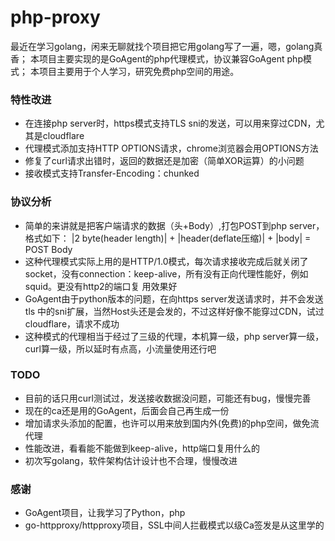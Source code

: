 # php-proxy
最近在学习golang，闲来无聊就找个项目把它用golang写了一遍，嗯，golang真香；
本项目主要实现的是GoAgent的php代理模式，协议兼容GoAgent php模式；
本项目主要用于个人学习，研究免费php空间的用途。

### 特性改进
- 在连接php server时，https模式支持TLS sni的发送，可以用来穿过CDN，尤其是cloudflare
- 代理模式添加支持HTTP OPTIONS请求，chrome浏览器会用OPTIONS方法
- 修复了curl请求出错时，返回的数据还是加密（简单XOR运算）的小问题
- 接收模式支持Transfer-Encoding：chunked

### 协议分析
- 简单的来讲就是把客户端请求的数据（头+Body）,打包POST到php server，格式如下：
|2 byte(header length)| + |header(deflate压缩)| + |body| = POST Body
- 这种代理模式实际上用的是HTTP/1.0模式，每次请求接收完成后就关闭了socket，没有connection：keep-alive，所有没有正向代理性能好，例如squid。更没有http2的端口复
用效果好
- GoAgent由于python版本的问题，在向https server发送请求时，并不会发送tls 中的sni扩展，当然Host头还是会发的，不过这样好像不能穿过CDN，试过cloudflare，请求不成功
- 这种模式的代理相当于经过了三级的代理，本机算一级，php server算一级，curl算一级，所以延时有点高，小流量使用还行吧

### TODO
- 目前的话只用curl测试过，发送接收数据没问题，可能还有bug，慢慢完善
- 现在的ca还是用的GoAgent，后面会自己再生成一份
- 增加请求头添加的配置，也许可以用来放到国内外(免费)的php空间，做免流代理
- 性能改进，看看能不能做到keep-alive，http端口复用什么的
- 初次写golang，软件架构估计设计也不合理，慢慢改进

### 感谢
- GoAgent项目，让我学习了Python，php
- go-httpproxy/httpproxy项目，SSL中间人拦截模式以级Ca签发是从这里学的
